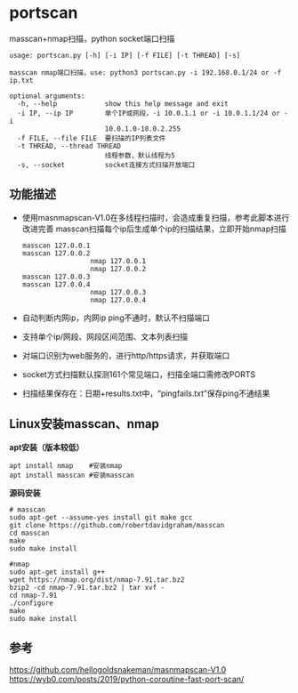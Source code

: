 # portscan
masscan+nmap扫描，python socket端口扫描

```
usage: portscan.py [-h] [-i IP] [-f FILE] [-t THREAD] [-s]

masscan nmap端口扫描，use: python3 portscan.py -i 192.168.0.1/24 or -f ip.txt

optional arguments:
  -h, --help            show this help message and exit
  -i IP, --ip IP        单个IP或网段，-i 10.0.1.1 or -i 10.0.1.1/24 or -i
                        10.0.1.0-10.0.2.255
  -f FILE, --file FILE  要扫描的IP列表文件
  -t THREAD, --thread THREAD
                        线程参数，默认线程为5
  -s, --socket          socket连接方式扫描开放端口

```

## 功能描述
* 使用masnmapscan-V1.0在多线程扫描时，会造成重复扫描，参考此脚本进行改进完善
  masscan扫描每个ip后生成单个ip的扫描结果，立即开始nmap扫描
  
  ```
  masscan 127.0.0.1
  masscan 127.0.0.2  
                   nmap 127.0.0.1
                   nmap 127.0.0.2
  masscan 127.0.0.3
  masscan 127.0.0.4
                   nmap 127.0.0.3
                   nmap 127.0.0.4
  ```
* 自动判断内网ip，内网ip ping不通时，默认不扫描端口
* 支持单个ip/网段、网段区间范围、文本列表扫描
* 对端口识别为web服务的，进行http/https请求，并获取端口
* socket方式扫描默认探测161个常见端口，扫描全端口需修改PORTS
* 扫描结果保存在：日期+results.txt中，“pingfails.txt”保存ping不通结果


## Linux安装masscan、nmap

**apt安装（版本较低）** 

```
apt install nmap    #安装nmap
apt install masscan #安装masscan

```

**源码安装** 

```
# masscan
sudo apt-get --assume-yes install git make gcc
git clone https://github.com/robertdavidgraham/masscan
cd masscan
make
sudo make install

#nmap
sudo apt-get install g++
wget https://nmap.org/dist/nmap-7.91.tar.bz2
bzip2 -cd nmap-7.91.tar.bz2 | tar xvf -
cd nmap-7.91
./configure
make
sudo make install

```

## 参考
https://github.com/hellogoldsnakeman/masnmapscan-V1.0
https://wyb0.com/posts/2019/python-coroutine-fast-port-scan/





